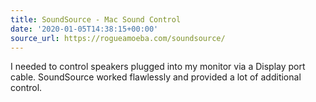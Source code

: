 ```yaml
---
title: SoundSource - Mac Sound Control
date: '2020-01-05T14:38:15+00:00'
source_url: https://rogueamoeba.com/soundsource/
---
```

I needed to control speakers plugged into my monitor via a Display port cable. SoundSource worked flawlessly and provided a lot of additional control.

